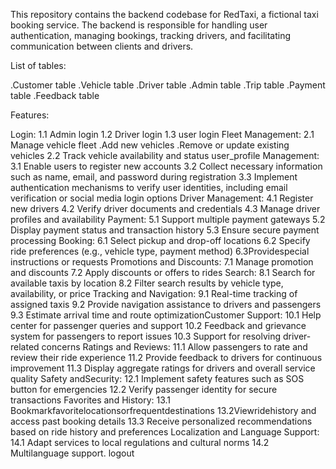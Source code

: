 This repository contains the backend codebase for RedTaxi, a fictional taxi booking service. The backend is responsible for handling user authentication, managing bookings, tracking drivers, and facilitating communication between clients and drivers.

List of tables:

.Customer table
.Vehicle table
.Driver table
.Admin table
.Trip table
.Payment table
.Feedback table

Features:

Login:
1.1 Admin login
1.2 Driver login
1.3 user login
Fleet Management:
2.1 Manage vehicle fleet
.Add new vehicles
.Remove or update existing vehicles
2.2 Track vehicle availability and status
user_profile Management:
3.1 Enable users to register new accounts 
3.2 Collect necessary information such as name, email, and password during registration
3.3 Implement authentication mechanisms to verify user identities, including email verification or social media login options
Driver Management:
4.1 Register new drivers
4.2 Verify driver documents and credentials
4.3 Manage driver profiles and availability
Payment:
5.1 Support multiple payment gateways
5.2 Display payment status and transaction history
5.3 Ensure secure payment processing
Booking:
6.1 Select pickup and drop-off locations
6.2 Specify ride preferences (e.g., vehicle type, payment method)
6.3Providespecial instructions or requests
Promotions and Discounts:
7.1 Manage promotion and discounts
7.2 Apply discounts or offers to rides
Search:
8.1 Search for available taxis by location
8.2 Filter search results by vehicle type, availability, or price
Tracking and Navigation:
9.1 Real-time tracking of assigned taxis
9.2 Provide navigation assistance to drivers and passengers
9.3 Estimate arrival time and route
optimizationCustomer Support:
10.1 Help center for passenger queries and support
10.2 Feedback and grievance system for passengers to report issues
10.3 Support for resolving driver-related concerns
Ratings and Reviews:
11.1 Allow passengers to rate and review their ride experience
11.2 Provide feedback to drivers for continuous improvement
11.3 Display aggregate ratings for drivers and overall service quality
Safety andSecurity:
12.1 Implement safety features such as SOS button for emergencies
12.2 Verify passenger identity for secure transactions
Favorites and History:
13.1 Bookmarkfavoritelocationsorfrequentdestinations
13.2Viewridehistory and access past booking details
13.3 Receive personalized recommendations based on ride history and preferences
Localization and Language Support:
14.1 Adapt services to local regulations and cultural norms
14.2 Multilanguage support.
logout 
